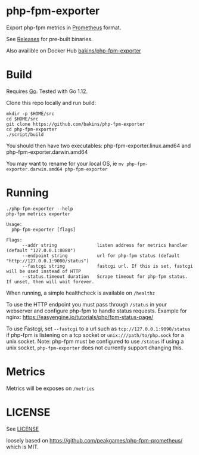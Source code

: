 php-fpm-exporter
================

Export php-fpm metrics in [Prometheus](https://prometheus.io/) format.

See [Releases](https://github.com/bakins/php-fpm-exporter/releases) for pre-built binaries.

Also availible on Docker Hub [bakins/php-fpm-exporter](https://hub.docker.com/r/bakins/php-fpm-exporter/)

Build
=====

Requires [Go](https://golang.org/doc/install). Tested with Go 1.12.

Clone this repo locally and run build:

```
mkdir -p $HOME/src
cd $HOME/src
git clone https://github.com/bakins/php-fpm-exporter
cd php-fpm-exporter
./script/build
```

You should then have two executables: php-fpm-exporter.linux.amd64 and php-fpm-exporter.darwin.amd64

You may want to rename for your local OS, ie `mv php-fpm-exporter.darwin.amd64 php-fpm-exporter`

Running
=======

```
./php-fpm-exporter --help
php-fpm metrics exporter

Usage:
  php-fpm-exporter [flags]

Flags:
      --addr string               listen address for metrics handler (default "127.0.0.1:8080")
      --endpoint string           url for php-fpm status (default "http://127.0.0.1:9000/status")
      --fastcgi string            fastcgi url. If this is set, fastcgi will be used instead of HTTP
      --status.timeout duration   Scrape timeout for php-fpm status. If unset, then will wait forever.
```

When running, a simple healthcheck is available on `/healthz`

To use the HTTP endpoint you must pass through `/status` in your webserver 
and configure php-fpm to handle status requests. Example for nginx: https://easyengine.io/tutorials/php/fpm-status-page/

To use Fastcgi, set `--fastcgi` to a url such as `tcp://127.0.0.1:9090/status` if php-fpm is listening on a tcp socket or 
`unix:///path/to/php.sock` for a unix socket. Note: php-fpm must be configured to use `/status` if using a unix socket, `php-fpm-exporter` does not currently support changing this.

Metrics
=======

Metrics will be exposes on `/metrics`

LICENSE
========

See [LICENSE](./LICENSE)

loosely based on https://github.com/peakgames/php-fpm-prometheus/ which is MIT.
